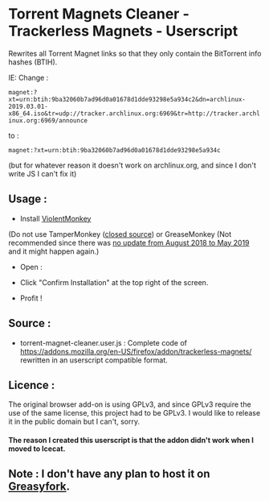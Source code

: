 # Torrent Magnets Cleaner - Trackerless Magnets - Userscript

Rewrites all Torrent Magnet links so that they only contain the BitTorrent info hashes (BTIH).

IE: Change :

`magnet:?xt=urn:btih:9ba32060b7ad96d0a01678d1dde93298e5a934c2&dn=archlinux-2019.03.01-x86_64.iso&tr=udp://tracker.archlinux.org:6969&tr=http://tracker.archlinux.org:6969/announce`

to :

`magnet:?xt=urn:btih:9ba32060b7ad96d0a01678d1dde93298e5a934c`

(but for whatever reason it doesn't work on archlinux.org, and since I don't write JS I can't fix it)

## Usage : 

* Install [ViolentMonkey](https://addons.mozilla.org/en-US/firefox/addon/violentmonkey/)

(Do not use TamperMonkey ([closed source](https://tampermonkey.net/privacy.php#extension)) or GreaseMonkey (Not recommended since there was [no update from August 2018 to May 2019](https://addons.mozilla.org/firefox/addon/greasemonkey/versions/) and it might happen again.)

* Open : 

* Click "Confirm Installation" at the top right of the screen.

* Profit !

## Source :

* torrent-magnet-cleaner.user.js : Complete code of https://addons.mozilla.org/en-US/firefox/addon/trackerless-magnets/ rewritten in an userscript compatible format.

## Licence : 

The original browser add-on is using GPLv3, and since GPLv3 require the use of the same license, this project had to be GPLv3.
I would like to release it in the public domain but I can't, sorry.


#### The reason I created this userscript is that the addon didn't work when I moved to Icecat.

## Note : I don't have any plan to host it on [Greasyfork](https://greasyfork.org/).

